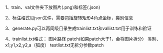 1、train、val文件夹下放图片(.png)和标签(.json)

2、标注格式见json文件，需要包括旋转矩形4角点坐标，类别信息

3、generate.py可以再同级目录生成trainlist.txt和vallist.txt用于训练和验证

4、trainlist.txt格式：
	图片路径 patch(如果patch大于1，会将图片拆分） 类别、x1,y1,x2,y2,a（弧度）
   testlist.txt无拆分参数patch
